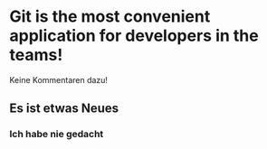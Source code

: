 # Git is the most convenient application for developers in the teams!

Keine Kommentaren dazu!

## Es ist etwas Neues

### Ich habe nie gedacht